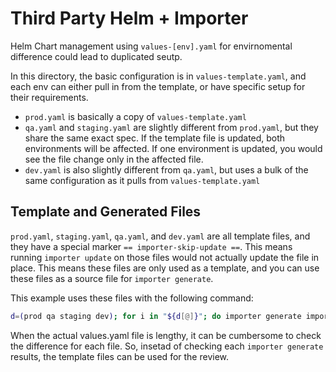 # Third Party Helm + Importer

Helm Chart management using `values-[env].yaml` for envirnomental difference could lead to duplicated seutp.

In this directory, the basic configuration is in `values-template.yaml`, and each env can either pull in from the template, or have specific setup for their requirements.

- `prod.yaml` is basically a copy of `values-template.yaml`
- `qa.yaml` and `staging.yaml` are slightly different from `prod.yaml`, but they share the same exact spec. If the template file is updated, both environments will be affected. If one environment is updated, you would see the file change only in the affected file.
- `dev.yaml` is also slightly different from `qa.yaml`, but uses a bulk of the same configuration as it pulls from `values-template.yaml`

## Template and Generated Files

`prod.yaml`, `staging.yaml`, `qa.yaml`, and `dev.yaml` are all template files, and they have a special marker `== importer-skip-update ==`. This means running `importer update` on those files would not actually update the file in place. This means these files are only used as a template, and you can use these files as a source file for `importer generate`.

This example uses these files with the following command:

```bash
d=(prod qa staging dev); for i in "${d[@]}"; do importer generate importer/with-helm/$i.yaml -o importer/with-helm/grafana/values-$i.gen.yaml; done
```

When the actual values.yaml file is lengthy, it can be cumbersome to check the difference for each file. So, insetad of checking each `importer generate` results, the template files can be used for the review.
